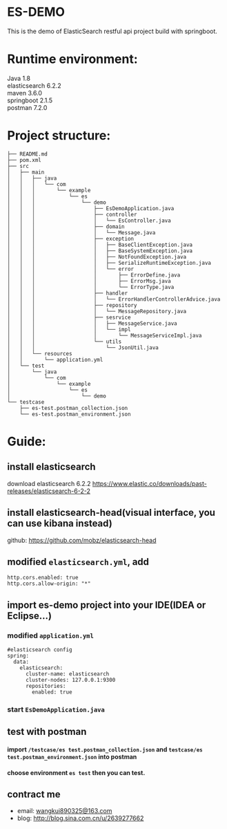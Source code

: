 ES-DEMO
===========
This is the demo of ElasticSearch restful api project build with springboot.

Runtime environment:
======================
Java 1.8  
elasticsearch 6.2.2  
maven 3.6.0	  
springboot 2.1.5  
postman 7.2.0  

Project structure:
======================
```
├── README.md
├── pom.xml
├── src
│   ├── main
│   │   ├── java
│   │   │   └── com
│   │   │       └── example
│   │   │           └── es
│   │   │               └── demo
│   │   │                   ├── EsDemoApplication.java
│   │   │                   ├── controller
│   │   │                   │   └── EsController.java
│   │   │                   ├── domain
│   │   │                   │   └── Message.java
│   │   │                   ├── exception
│   │   │                   │   ├── BaseClientException.java
│   │   │                   │   ├── BaseSystemException.java
│   │   │                   │   ├── NotFoundException.java
│   │   │                   │   ├── SerializeRuntimeException.java
│   │   │                   │   └── error
│   │   │                   │       ├── ErrorDefine.java
│   │   │                   │       ├── ErrorMsg.java
│   │   │                   │       └── ErrorType.java
│   │   │                   ├── handler
│   │   │                   │   └── ErrorHandlerControllerAdvice.java
│   │   │                   ├── repository
│   │   │                   │   └── MessageRepository.java
│   │   │                   ├── sesrvice
│   │   │                   │   ├── MessageService.java
│   │   │                   │   └── impl
│   │   │                   │       └── MessageServiceImpl.java
│   │   │                   └── utils
│   │   │                       └── JsonUtil.java
│   │   └── resources
│   │       └── application.yml
│   └── test
│       └── java
│           └── com
│               └── example
│                   └── es
│                       └── demo
└── testcase
    ├── es-test.postman_collection.json
    └── es-test.postman_environment.json
```

Guide:
======================
## install elasticsearch
download elasticsearch 6.2.2 <https://www.elastic.co/downloads/past-releases/elasticsearch-6-2-2>

## install elasticsearch-head(visual interface, you can use kibana instead)
github: <https://github.com/mobz/elasticsearch-head>

## modified `elasticsearch.yml`, add
```
http.cors.enabled: true
http.cors.allow-origin: "*"
```
## import es-demo project into your IDE(IDEA or Eclipse...)
### modified `application.yml`
```
#elasticsearch config 
spring:
  data:
    elasticsearch:
      cluster-name: elasticsearch
      cluster-nodes: 127.0.0.1:9300
      repositories:
        enabled: true
```
### start `EsDemoApplication.java`

## test with postman
#### import `/testcase/es test.postman_collection.json` and `testcase/es test.postman_environment.json` into postman
#### choose environment `es test` then you can test.




## contract me
* email: wangkui890325@163.com
* blog: http://blog.sina.com.cn/u/2639277662






